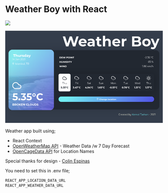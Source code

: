 # Weather Boy with React
[![](https://api.netlify.com/api/v1/badges/d82799ad-9310-4eb4-b1ac-9d5dbf75c1d5/deploy-status)](https://app.netlify.com/sites/kodluyoruz-kemal-tarhan-weather-boy/deploys)

![](./src/static/appscreen.png)

Weather app built using;
- React Context
- [OpenWeatherMap API](https://openweathermap.org/) - Weather Data /w 7 Day Forecast
- [OpenCageData API](https://opencagedata.com/) for Location Names

Special thanks for design - [Colin Espinas](https://codepen.io/Call_in)

You need to set this in .env file;
```
REACT_APP_LOCATION_DATA_URL
REACT_APP_WEATHER_DATA_URL
```

